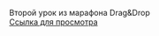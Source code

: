 Второй урок из марафона Drag&Drop<br>
<a href="https://tronev.github.io/drag-drop/index.html">Ссылка для просмотра</a>
